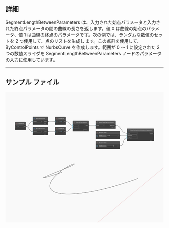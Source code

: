 ## 詳細
SegmentLengthBetweenParameters は、入力された始点パラメータと入力された終点パラメータの間の曲線の長さを返します。値 0 は曲線の始点のパラメータ、値 1 は曲線の終点のパラメータです。次の例では、ランダムな数値のセットを 2 つ使用して、点のリストを生成します。この点群を使用して、ByControlPoints で NurbsCurve を作成します。範囲が 0 ～ 1 に設定された 2 つの数値スライダを SegmentLengthBetweenParameters ノードのパラメータの入力に使用しています。
___
## サンプル ファイル

![SegmentLengthBetweenParameters](./Autodesk.DesignScript.Geometry.Curve.SegmentLengthBetweenParameters_img.jpg)

